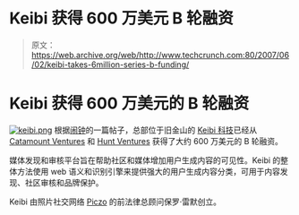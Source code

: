 # Keibi 获得 600 万美元 B 轮融资

> 原文：<https://web.archive.org/web/http://www.techcrunch.com:80/2007/06/02/keibi-takes-6million-series-b-funding/>

# Keibi 获得 600 万美元的 B 轮融资

[![keibi.png](img/8869be5d305e05b9bc1082357fefa74e.png)](https://web.archive.org/web/20210614233037/http://www.keibiinc.com/index.php?option=com_content&task=view&id=13&Itemid=29) 根据[闹钟](https://web.archive.org/web/20210614233037/http://www.thealarmclock.com/mt/archives/2007/06/social_media_an.html)的一篇帖子，总部位于旧金山的 [Keibi 科技](https://web.archive.org/web/20210614233037/http://www.keibiinc.com/)已经从 [Catamount Ventures](https://web.archive.org/web/20210614233037/http://www.catamountventures.com/) 和 [Hunt Ventures](https://web.archive.org/web/20210614233037/http://www.huntventures.com/) 获得了大约 600 万美元的 B 轮融资。

媒体发现和审核平台旨在帮助社区和媒体增加用户生成内容的可见性。Keibi 的整体方法使用 web 语义和识别引擎来提供强大的用户生成内容分类，可用于内容发现、社区审核和品牌保护。

Keibi 由照片社交网络 [Piczo](https://web.archive.org/web/20210614233037/http://www.beta.techcrunch.com/tag/piczo) 的前法律总顾问保罗·雷默创立。